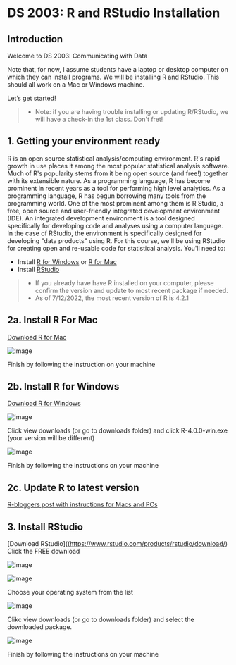 # DS 2003: R and RStudio Installation

## Introduction

Welcome to DS 2003: Communicating with Data

Note that, for now, I assume students have a laptop or desktop computer on which they can install programs. We will be installing R and RStudio. This should all work on a Mac or Windows machine.

Let’s get started!

> - Note: if you are having trouble installing or updating R/RStudio, we will have a check-in the 1st class. Don't fret!

## 1.	Getting your environment ready

R is an open source statistical analysis/computing environment. R's rapid growth in use places it among the most popular statistical analysis software. Much of R's popularity stems from it being open source (and free!) together with its extensible nature. As a programming language, R has become prominent in recent years as a tool for performing high level analytics. As a programming language, R has begun borrowing many tools from the programming world. One of the most prominent among them is R Studio, a free, open source and user-friendly integrated development environment (IDE). An integrated development environment is a tool designed specifically for developing code and analyses using a computer language. In the case of RStudio, the environment is specifically designed for developing "data products" using R.
For this course, we'll be using RStudio for creating open and re-usable code for statistical analysis. You'll need to:
* Install [R for Windows](https://cran.r-project.org/bin/windows/base/) or [R for Mac](https://cran.r-project.org/bin/macosx/)	
* Install [RStudio](https://www.rstudio.com/products/rstudio/download/)

> - If you already have have R installed on your computer, please confirm the version and update to most recent package if needed.
> - As of 7/12/2022, the most recent version of R is 4.2.1

## 2a.	Install R For Mac

[Download R for Mac](https://cran.r-project.org/bin/macosx/)

![image](https://user-images.githubusercontent.com/108480161/178514111-867647b6-18f4-4f8d-9eb6-3aff3c9fd9fe.png)

Finish by following the instruction on your machine

## 2b. Install R for Windows

[Download R for Windows](https://cran.r-project.org/bin/windows/base/)

![image](https://user-images.githubusercontent.com/108480161/178513197-051da309-255c-46b4-b520-0fb2d8662c57.png)

Click view downloads (or go to downloads folder) and click R-4.0.0-win.exe (your version will be different)

![image](https://user-images.githubusercontent.com/108480161/178513704-c1fc8a2e-1d10-4cd0-ab2c-c5f627f69fdd.png)

Finish by following the instructions on your machine

## 2c. Update R to latest version

[R-bloggers post with instructions for Macs and PCs](https://www.r-bloggers.com/2022/01/how-to-install-and-update-r-and-rstudio/#:~:text=If%20you%20want%20to%20update%20R%20and%20RStudio%3A&text=There%2C%20you%20can%20go%20to,download%20(circled%20in%20blue))

## 3. Install RStudio

[Download RStudio]((https://www.rstudio.com/products/rstudio/download/)
Click the FREE download

![image](https://user-images.githubusercontent.com/108480161/178516486-3d8e5534-da6c-433c-8eee-b978d132afd3.png)

![image](https://user-images.githubusercontent.com/108480161/178516554-59380047-c618-45f1-a328-28b4dae38d67.png)

Choose your operating system from the list

![image](https://user-images.githubusercontent.com/108480161/178516755-1c60fe48-1d5f-4e68-8ab0-5d7c95fff789.png)

Clikc view downloads (or go to downloads folder) and select the downloaded package. 

![image](https://user-images.githubusercontent.com/108480161/178517030-6fec9d43-04c2-437b-b4bb-064cb9cfc36d.png)

Finish by following the instructions on your machine


